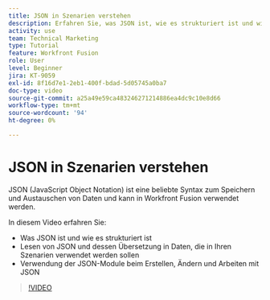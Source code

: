 ```yaml
---
title: JSON in Szenarien verstehen
description: Erfahren Sie, was JSON ist, wie es strukturiert ist und wie es in Daten übersetzt wird, die in Ihren Szenarien verwendet werden können in [!DNL Adobe Workfront Fusion].
activity: use
team: Technical Marketing
type: Tutorial
feature: Workfront Fusion
role: User
level: Beginner
jira: KT-9059
exl-id: 8f16d7e1-2eb1-400f-bdad-5d05745a0ba7
doc-type: video
source-git-commit: a25a49e59ca483246271214886ea4dc9c10e8d66
workflow-type: tm+mt
source-wordcount: '94'
ht-degree: 0%

---
```


# JSON in Szenarien verstehen

JSON (JavaScript Object Notation) ist eine beliebte Syntax zum Speichern und Austauschen von Daten und kann in Workfront Fusion verwendet werden.

In diesem Video erfahren Sie:

* Was JSON ist und wie es strukturiert ist
* Lesen von JSON und dessen Übersetzung in Daten, die in Ihren Szenarien verwendet werden sollen
* Verwendung der JSON-Module beim Erstellen, Ändern und Arbeiten mit JSON

>[!VIDEO](https://video.tv.adobe.com/v/335300/?quality=12&learn=on)
